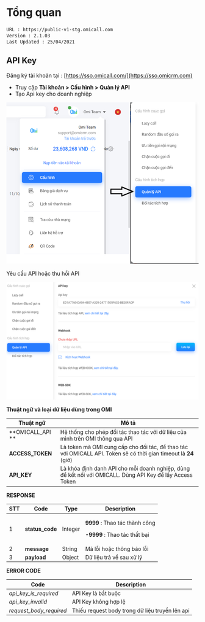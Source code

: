 # Tổng quan

```
URL : https://public-v1-stg.omicall.com
Version : 2.1.03
Last Updated : 25/04/2021
```

## API Key

Đăng ký tài khoản tại : [https://sso.omicall.com/](https://sso.omicrm.com)

* Truy cập **Tài khoản > Cấu hình > Quản lý API**
* Tạo Api key cho doanh nghiệp

![](<../.gitbook/assets/image (2).png>)

Yêu cầu API hoặc thu hồi API

![](<../.gitbook/assets/image (8).png>)

**Thuật ngữ và loại dữ liệu dùng trong OMI**

| Thuật ngữ            | Mô tả                                                                                                            |
| -------------------- | ---------------------------------------------------------------------------------------------------------------- |
| **OMICALL\_API    ** | Hệ thống cho phép đối tác thao tác với dữ liệu của mình trên OMI thông qua API                                   |
| **ACCESS\_TOKEN**    | Là token mà OMI cung cấp cho đối tác, để thao tác với OMICALL API. Token sẽ có thời gian timeout là **24** (giờ) |
| **API\_KEY**         | Là khóa định danh API cho mỗi doanh nghiệp, dùng để kết nối với OMICALL. Dùng API Key để lấy Access Token        |

**RESPONSE**

| STT | Code             | Type    | Description                                                                                         |
| --- | ---------------- | ------- | --------------------------------------------------------------------------------------------------- |
| 1   | **status\_code** | Integer | <p><strong>9999 </strong>: Thao tác thành công</p><p><strong>-9999</strong> : Thao tác thất bại</p> |
| 2   | **message**      | String  | Mã lỗi hoặc thông báo lỗi                                                                           |
| 3   | **payload**      | Object  | Dữ liệu trả về sau xử lý                                                                            |

**ERROR CODE**

| Code                      | Description                                     |
| ------------------------- | ----------------------------------------------- |
| _api\_key\_is\_required_  | API Key là bắt buộc                             |
| _api\_key\_invalid_       | API Key không hợp lệ                            |
| _request\_body\_required_ | Thiếu request body trong dữ liệu truyền lên api |

